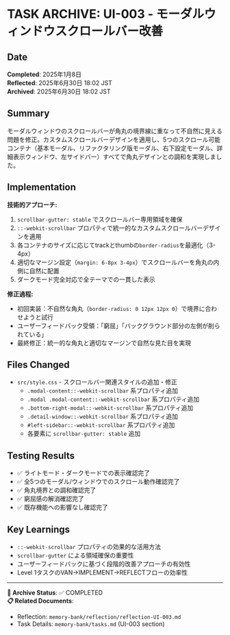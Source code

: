 # TASK ARCHIVE: UI-003 - モーダルウィンドウスクロールバー改善

## Date
**Completed**: 2025年1月8日  
**Reflected**: 2025年6月30日 18:02 JST  
**Archived**: 2025年6月30日 18:02 JST

## Summary
モーダルウィンドウのスクロールバーが角丸の境界線に重なって不自然に見える問題を修正。カスタムスクロールバーデザインを適用し、5つのスクロール可能コンテナ（基本モーダル、リファクタリング版モーダル、右下設定モーダル、詳細表示ウィンドウ、左サイドバー）すべてで角丸デザインとの調和を実現しました。

## Implementation
**技術的アプローチ:**
1. `scrollbar-gutter: stable` でスクロールバー専用領域を確保
2. `::-webkit-scrollbar` プロパティで統一的なカスタムスクロールバーデザインを適用
3. 各コンテナのサイズに応じてtrackとthumbの`border-radius`を最適化（3-4px）
4. 適切なマージン設定（`margin: 6-8px 3-4px`）でスクロールバーを角丸の内側に自然に配置
5. ダークモード完全対応で全テーマでの一貫した表示

**修正過程:**
- 初回実装：不自然な角丸（`border-radius: 0 12px 12px 0`）で境界に合わせようと試行
- ユーザーフィードバック受領：「窮屈」「バックグラウンド部分の左側が削られている」
- 最終修正：統一的な角丸と適切なマージンで自然な見た目を実現

## Files Changed
- `src/style.css` - スクロールバー関連スタイルの追加・修正
  - `.modal-content::-webkit-scrollbar` 系プロパティ追加
  - `.modal .modal-content::-webkit-scrollbar` 系プロパティ追加
  - `.bottom-right-modal::-webkit-scrollbar` 系プロパティ追加
  - `.detail-window::-webkit-scrollbar` 系プロパティ追加
  - `#left-sidebar::-webkit-scrollbar` 系プロパティ追加
  - 各要素に `scrollbar-gutter: stable` 追加

## Testing Results
- ✅ ライトモード・ダークモードでの表示確認完了
- ✅ 全5つのモーダル/ウィンドウでのスクロール動作確認完了  
- ✅ 角丸境界との調和確認完了
- ✅ 窮屈感の解消確認完了
- ✅ 既存機能への影響なし確認完了

## Key Learnings
- `::-webkit-scrollbar` プロパティの効果的な活用方法
- `scrollbar-gutter` による領域確保の重要性
- ユーザーフィードバックに基づく段階的改善アプローチの有効性
- Level 1タスクのVAN→IMPLEMENT→REFLECTフローの効率性

---

**📁 Archive Status**: ✅ COMPLETED  
**📋 Related Documents**: 
- Reflection: `memory-bank/reflection/reflection-UI-003.md`
- Task Details: `memory-bank/tasks.md` (UI-003 section) 